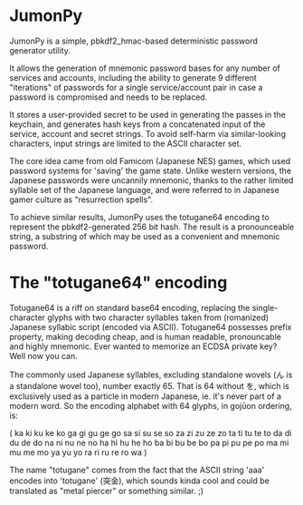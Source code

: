 # JumonPy

JumonPy is a simple, pbkdf2_hmac-based deterministic password generator utility.

It allows the generation of mnemonic password bases for any number of services and accounts, including the ability to generate 9 different "iterations" of passwords for a single service/account pair in case a password is compromised and needs to be replaced.

It stores a user-provided secret to be used in generating the passes in the keychain, and generates hash keys from a concatenated input of the service, account and secret strings. To avoid self-harm via similar-looking characters, input strings are limited to the ASCII character set.

The core idea came from old Famicom (Japanese NES) games, which used password systems for 'saving' the game state. Unlike western versions, the Japanese passwords were uncannily mnemonic, thanks to the rather limited syllable set of the Japanese language, and were referred to in Japanese gamer culture as "resurrection spells".

To achieve similar results, JumonPy uses the totugane64 encoding to represent the pbkdf2-generated 256 bit hash. The result is a pronounceable string, a substring of which may be used as a convenient and mnemonic password.

# The "totugane64" encoding

Totugane64 is a riff on standard base64 encoding, replacing the single-character glyphs with two character syllables taken from (romanized) Japanese syllabic script (encoded via ASCII). Totugane64 possesses prefix property, making decoding cheap, and is human readable, pronouncable and highly mnemonic. Ever wanted to memorize an ECDSA private key? Well now you can.

The commonly used Japanese syllables, excluding standalone wovels (ん is a standalone wovel too), number exactly 65. That is 64 without を, which is exclusively used as a particle in modern Japanese, ie. it's never part of a modern word. So the encoding alphabet with 64 glyphs, in gojūon ordering, is:

( ka ki ku ke ko
ga gi gu ge go
sa si su se so
za zi zu ze zo
ta ti tu te to
da di du de do
na ni nu ne no
ha hi hu he ho
ba bi bu be bo
pa pi pu pe po
ma mi mu me mo
ya yu yo
ra ri ru re ro
wa )

The name "totugane" comes from the fact that the ASCII string 'aaa' encodes into 'totugane' (突金), which sounds kinda cool and could be translated as "metal piercer" or something similar. ;)
